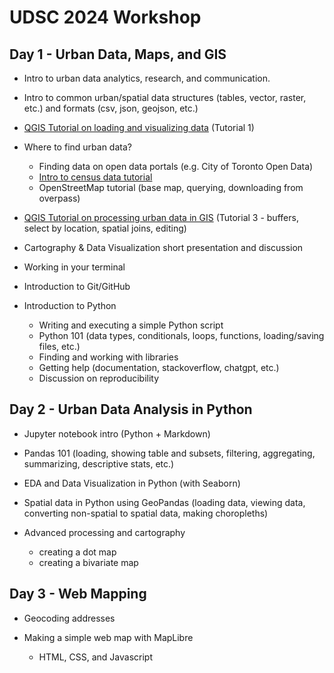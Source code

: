 # UDSC 2024 Workshop

## Day 1 - Urban Data, Maps, and GIS

- Intro to urban data analytics, research, and communication.

- Intro to common urban/spatial data structures (tables, vector, raster, etc.) and formats (csv, json, geojson, etc.)

- [QGIS Tutorial on loading and visualizing data](https://schoolofcities.github.io/mapping-workshops-2023/qgis-intro) (Tutorial 1)
    
- Where to find urban data?
    - Finding data on open data portals (e.g. City of Toronto Open Data)
    - [Intro to census data tutorial](https://schoolofcities.github.io/mapping-workshops-2023/mapping-census-data)
    - OpenStreetMap tutorial (base map, querying, downloading from overpass)
 
- [QGIS Tutorial on processing urban data in GIS](https://schoolofcities.github.io/mapping-workshops-2023/qgis-intro) (Tutorial 3 - buffers, select by location, spatial joins, editing)
    
- Cartography & Data Visualization short presentation and discussion

- Working in your terminal

- Introduction to Git/GitHub

- Introduction to Python
    - Writing and executing a simple Python script
    - Python 101 (data types, conditionals, loops, functions, loading/saving files, etc.)
    - Finding and working with libraries
    - Getting help (documentation, stackoverflow, chatgpt, etc.)
    - Discussion on reproducibility


## Day 2 - Urban Data Analysis in Python

- Jupyter notebook intro (Python + Markdown)

- Pandas 101 (loading, showing table and subsets, filtering, aggregating, summarizing, descriptive stats, etc.)

- EDA and Data Visualization in Python (with Seaborn)

- Spatial data in Python using GeoPandas (loading data, viewing data, converting non-spatial to spatial data, making choropleths)

- Advanced processing and cartography
  - creating a dot map
  - creating a bivariate map


## Day 3 - Web Mapping

- Geocoding addresses

- Making a simple web map with MapLibre
  - HTML, CSS, and Javascript
